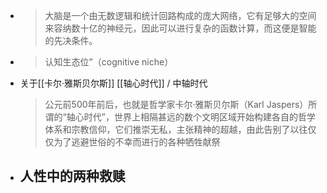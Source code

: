 -
  > 大脑是一个由无数逻辑和统计回路构成的庞大网络，它有足够大的空间来容纳数十亿的神经元，因此可以进行复杂的函数计算，而这便是智能的先决条件。
-
  > 认知生态位”（cognitive niche）
- 关于[[卡尔·雅斯贝尔斯]] [[轴心时代]] / 中轴时代
  > 公元前500年前后，也就是哲学家卡尔·雅斯贝尔斯（Karl Jaspers）所谓的“轴心时代”，世界上相隔甚远的数个文明区域开始构建各自的哲学体系和宗教信仰，它们推崇无私，主张精神的超越，由此告别了以往仅仅为了逃避世俗的不幸而进行的各种牺牲献祭
- 人性中的两种救赎
	-